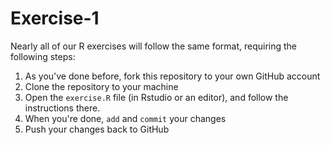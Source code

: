 # Exercise-1
Nearly all of our R exercises will follow the same format, requiring the following steps:

1. As you've done before, fork this repository to your own GitHub account
2. Clone the repository to your machine
3. Open the `exercise.R` file (in Rstudio or an editor), and follow the instructions there.
4. When you're done, `add` and `commit` your changes
5. Push your changes back to GitHub
